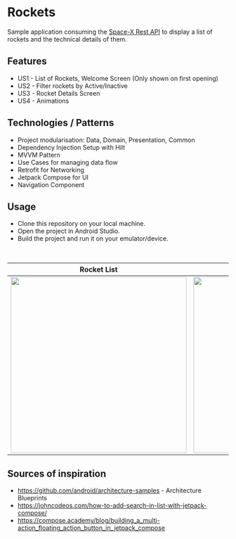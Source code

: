 # Rockets
Sample application consuming the [Space-X Rest API](https://github.com/r-spacex/SpaceX-API) to display a list of rockets and the technical details of them.

## Features
- US1 - List of Rockets, Welcome Screen (Only shown on first opening)
- US2 - Filter rockets by Active/Inactive
- US3 - Rocket Details Screen 
- US4 - Animations


## Technologies / Patterns
- Project modularisation: Data, Domain, Presentation, Common
- Dependency Injection Setup with Hilt
- MVVM Pattern
- Use Cases for managing data flow
- Retrofit for Networking
- Jetpack Compose for UI 
- Navigation Component 

## Usage
- Clone this repository on your local machine. 
- Open the project in Android Studio. 
- Build the project and run it on your emulator/device.


&nbsp;

Rocket List            |  Rocket Details
:-------------------------:|:-------------------------:
 <img src="https://user-images.githubusercontent.com/5732276/180953910-7d249f10-d88d-4d03-8d36-9bfe1e001e9e.png" width="400"> |  <img src="https://user-images.githubusercontent.com/5732276/180953934-b4081255-4227-4783-9465-c06006b78d30.png" width="400">



## Sources of inspiration

- https://github.com/android/architecture-samples - Architecture Blueprints
- https://johncodeos.com/how-to-add-search-in-list-with-jetpack-compose/
- https://compose.academy/blog/building_a_multi-action_floating_action_button_in_jetpack_compose
